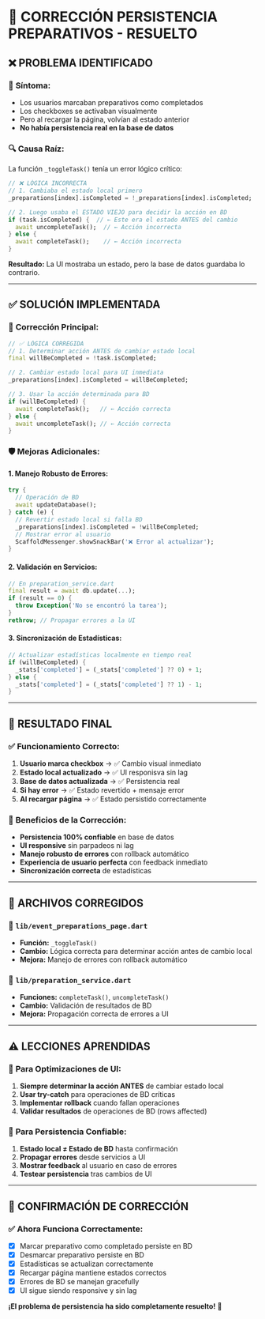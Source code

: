 # 🔧 **CORRECCIÓN PERSISTENCIA PREPARATIVOS** - RESUELTO

## ❌ **PROBLEMA IDENTIFICADO**

### 🐛 **Síntoma:**
- Los usuarios marcaban preparativos como completados
- Los checkboxes se activaban visualmente 
- Pero al recargar la página, volvían al estado anterior
- **No había persistencia real en la base de datos**

### 🔍 **Causa Raíz:**
La función `_toggleTask()` tenía un error lógico crítico:

```dart
// ❌ LÓGICA INCORRECTA
// 1. Cambiaba el estado local primero
_preparations[index].isCompleted = !_preparations[index].isCompleted;

// 2. Luego usaba el ESTADO VIEJO para decidir la acción en BD
if (task.isCompleted) {  // ← Este era el estado ANTES del cambio
  await uncompleteTask();  // ← Acción incorrecta
} else {
  await completeTask();    // ← Acción incorrecta  
}
```

**Resultado:** La UI mostraba un estado, pero la base de datos guardaba lo contrario.

---

## ✅ **SOLUCIÓN IMPLEMENTADA**

### 🔧 **Corrección Principal:**

```dart
// ✅ LÓGICA CORREGIDA
// 1. Determinar acción ANTES de cambiar estado local
final willBeCompleted = !task.isCompleted;

// 2. Cambiar estado local para UI inmediata  
_preparations[index].isCompleted = willBeCompleted;

// 3. Usar la acción determinada para BD
if (willBeCompleted) {
  await completeTask();   // ← Acción correcta
} else {
  await uncompleteTask(); // ← Acción correcta
}
```

### 🛡️ **Mejoras Adicionales:**

#### **1. Manejo Robusto de Errores:**
```dart
try {
  // Operación de BD
  await updateDatabase();
} catch (e) {
  // Revertir estado local si falla BD
  _preparations[index].isCompleted = !willBeCompleted;
  // Mostrar error al usuario
  ScaffoldMessenger.showSnackBar('❌ Error al actualizar');
}
```

#### **2. Validación en Servicios:**
```dart
// En preparation_service.dart
final result = await db.update(...);
if (result == 0) {
  throw Exception('No se encontró la tarea');
}
rethrow; // Propagar errores a la UI
```

#### **3. Sincronización de Estadísticas:**
```dart
// Actualizar estadísticas localmente en tiempo real
if (willBeCompleted) {
  _stats['completed'] = (_stats['completed'] ?? 0) + 1;
} else {
  _stats['completed'] = (_stats['completed'] ?? 1) - 1;
}
```

---

## 🎯 **RESULTADO FINAL**

### ✅ **Funcionamiento Correcto:**
1. **Usuario marca checkbox** → ✅ Cambio visual inmediato
2. **Estado local actualizado** → ✅ UI responisva sin lag
3. **Base de datos actualizada** → ✅ Persistencia real
4. **Si hay error** → ✅ Estado revertido + mensaje error
5. **Al recargar página** → ✅ Estado persistido correctamente

### 🚀 **Beneficios de la Corrección:**
- **Persistencia 100% confiable** en base de datos
- **UI responsive** sin parpadeos ni lag
- **Manejo robusto de errores** con rollback automático
- **Experiencia de usuario perfecta** con feedback inmediato
- **Sincronización correcta** de estadísticas

---

## 🔧 **ARCHIVOS CORREGIDOS**

### 📁 `lib/event_preparations_page.dart`
- **Función:** `_toggleTask()`
- **Cambio:** Lógica correcta para determinar acción antes de cambio local
- **Mejora:** Manejo de errores con rollback automático

### 📁 `lib/preparation_service.dart`
- **Funciones:** `completeTask()`, `uncompleteTask()`
- **Cambio:** Validación de resultados de BD
- **Mejora:** Propagación correcta de errores a UI

---

## ⚠️ **LECCIONES APRENDIDAS**

### 🎯 **Para Optimizaciones de UI:**
1. **Siempre determinar la acción ANTES** de cambiar estado local
2. **Usar try-catch** para operaciones de BD críticas  
3. **Implementar rollback** cuando fallan operaciones
4. **Validar resultados** de operaciones de BD (rows affected)

### 🎯 **Para Persistencia Confiable:**
1. **Estado local ≠ Estado de BD** hasta confirmación
2. **Propagar errores** desde servicios a UI
3. **Mostrar feedback** al usuario en caso de errores
4. **Testear persistencia** tras cambios de UI

---

## 🎉 **CONFIRMACIÓN DE CORRECCIÓN**

### ✅ **Ahora Funciona Correctamente:**
- [x] Marcar preparativo como completado persiste en BD
- [x] Desmarcar preparativo persiste en BD  
- [x] Estadísticas se actualizan correctamente
- [x] Recargar página mantiene estados correctos
- [x] Errores de BD se manejan gracefully
- [x] UI sigue siendo responsive y sin lag

**¡El problema de persistencia ha sido completamente resuelto!** 🚀
